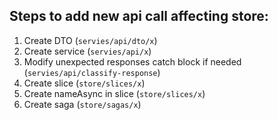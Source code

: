 ## Steps to add new api call affecting store:

1. Create DTO (`servies/api/dto/x`)
2. Create service (`servies/api/x`)
3. Modify unexpected responses catch block if needed (`servies/api/classify-response`)
4. Create slice (`store/slices/x`)
5. Create nameAsync in slice (`store/slices/x`)
6. Create saga (`store/sagas/x`)
